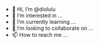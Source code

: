 - 👋 Hi, I’m @diolulu
- 👀 I’m interested in ...
- 🌱 I’m currently learning ...
- 💞️ I’m looking to collaborate on ...
- 📫 How to reach me ...

<!---
diolulu/diolulu is a ✨ special ✨ repository because its `README.md` (this file) appears on your GitHub profile.
You can click the Preview link to take a look at your changes.
--->

